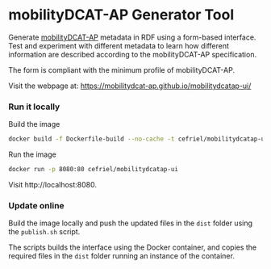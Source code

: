 # mobilityDCAT-AP Generator Tool

Generate [mobilityDCAT-AP](https://w3id.org/mobilitydcat-ap/) metadata in RDF using a form-based interface. Test and experiment with different metadata to learn how different information are described according to the mobilityDCAT-AP specification.

The form is compliant with the minimum profile of mobilityDCAT-AP.

Visit the webpage at: https://mobilitydcat-ap.github.io/mobilitydcatap-ui/

### Run it locally

Build the image
```sh
docker build -f Dockerfile-build --no-cache -t cefriel/mobilitydcatap-ui .
```

Run the image
```sh
docker run -p 8080:80 cefriel/mobilitydcatap-ui
```

Visit http://localhost:8080.

### Update online

Build the image locally and push the updated files in the `dist` folder using the `publish.sh` script.

The scripts builds the interface using the Docker container, and copies the required files in the `dist` folder running an instance of the container.
